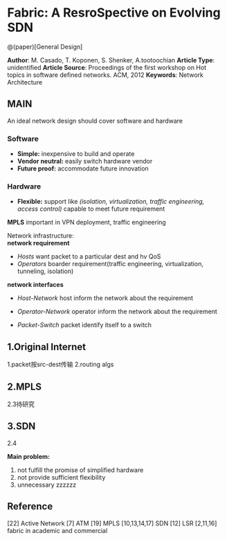 # Fabric: A ResroSpective on Evolving SDN

@(paper)[General Design]

**Author**: M. Casado, T. Koponen, S. Shenker, A.tootoochian
**Article Type**: unidentified
**Article Source**: Proceedings of the first workshop on Hot topics in software defined networks. ACM, 2012
**Keywords**: Network Architecture

## MAIN
An ideal network design should cover software and hardware

### Software

+ **Simple:** inexpensive to build and operate
+ **Vendor neutral:** easily switch hardware vendor
+ **Future proof:** accommodate future innovation

### Hardware
+ **Flexible:** support like *(isolation, virtualization, traffic engineering, access control)* capable to meet future requirement

**MPLS** important in VPN deployment, traffic engineering   

Network infrastructure:    
**network requirement**
+ *Hosts* want packet to a particular dest and hv QoS
+ *Operators* boarder requirement(traffic engineering, virtualization, tunneling, isolation)

**network interfaces**                            

+ *Host-Network* host inform the network about the requirement

+ *Operator-Network* operator inform the network about the requirement

+ *Packet-Switch* packet identify itself to a switch

## 1.Original Internet
1.packet按src-dest传输
2.routing algs

## 2.MPLS
2.3待研究

## 3.SDN
2.4

**Main problem:**
1. not fulfill the promise of simplified hardware
2. not provide sufficient flexibility
3. unnecessary zzzzzz



## Reference

[22] Active Network
[7]  ATM
[19] MPLS
[10,13,14,17] SDN
[12] LSR
[2,11,16]  fabric in academic and commercial






























